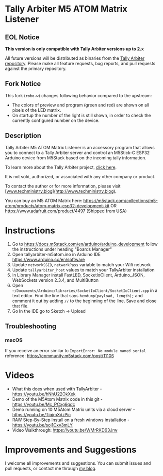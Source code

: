 # Tally Arbiter M5 ATOM Matrix Listener

## EOL Notice

**This version is only compatible with Tally Arbiter versions up to 2.x**

All future versions will be distributed as binaries from the [Tally Arbiter repository](http://github.com/josephdadams/tallyarbiter).
Please make all feature requests, bug reports, and pull requests against the primary repository.

## Fork Notice

This fork (`robo-w`) changes following behavior compared to the upstream:

* The colors of preview and program (green and red) are shown on all pixels of the LED matrix.
* On startup the number of the light is still shown, in order to check the currently configured number on the device.

## Description

Tally Arbiter M5 ATOM Matrix Listener is an accessory program that allows you to connect to a Tally Arbiter server and control an M5Stick-C ESP32 Arduino device from M5Stack based on the incoming tally information.

To learn more about the Tally Arbiter project, [click here](http://github.com/josephdadams/tallyarbiter).

It is not sold, authorized, or associated with any other company or product.

To contact the author or for more information, please visit [www.techministry.blog](http://www.techministry.blog).

You can buy an M5 ATOM Matrix here:
https://m5stack.com/collections/m5-atom/products/atom-matrix-esp32-development-kit
OR
https://www.adafruit.com/product/4497 (Shipped from USA)

# Instructions

1. Go to https://docs.m5stack.com/en/arduino/arduino_development follow the instructions under heading "Boards Manager"
2. Open tallyarbiter-m5atom.ino in Arduino IDE https://www.arduino.cc/en/software
2. Update `networkSSID`, `networkPass` variable to match your Wifi network
3. Update `tallyarbiter_host` values to match your TallyArbiter installation
4. In Library Manager install FastLED, SocketIoClient, Arduino_JSON, WebSockets version 2.3.4, and MultiButton
6. Open `~/Documents/Arduino/libraries/SocketIoClient/SocketIoClient.cpp` in a text editor. Find the line that says `hexdump(payload, length);` and comment it out by adding `//` to the beginning of the line. Save and close that file.
7. Go In the IDE go to Sketch -> Upload

## Troubleshooting

### macOS
If you receive an error similar to `ImportError: No module named serial` reference: https://community.m5stack.com/post/11106

# Videos

* What this does when used with TallyArbiter - https://youtu.be/hNhU22OkXek
* Demo of the M5Atom Matrix code in this git - https://youtu.be/Mc_PCxg6qdc
* Demo running on 10 M5Atom Matrix units via a cloud server - https://youtu.be/TiqjmXdzPic
* RAW Step-By-Step Install on a fresh windows installation - https://youtu.be/soj1Cxv3mLY
* Video Walkthrough: https://youtu.be/WMrRKD63Jrw

# Improvements and Suggestions
I welcome all improvements and suggestions. You can submit issues and pull requests, or contact me through [my blog](http://www.techministry.blog).






